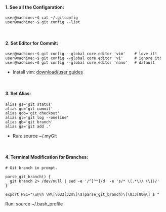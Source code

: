 #### 1. See all the Configaration:
```console
user@machine:~$ cat ~/.gitconfig
user@machine:~$ git config --list
```

&nbsp;

#### 2. Set Editor for Commit:
```console
user@machine:~$ git config --global core.editor 'vim'    # love it!
user@machine:~$ git config --global core.editor 'vi'     # ignore it!
user@machine:~$ git config --global core.editor 'nano'   # dafault
```
- Install vim: [download/user guides](https://github.com/mrzResearchArena/IDE/blob/master/vim.md)

&nbsp;

#### 3. Set Alias:
```
alias gs='git status'
alias gc='git commit'
alias gco='git checkout'
alias gl='git log --oneline'
alias gb='git branch'
alias ga='git add .'
```
- Run: source ~/.myGit

&nbsp;

#### 4. Terminal Modification for Branches:
```
# Git branch in prompt.

parse_git_branch() {
  git branch 2> /dev/null | sed -e '/^[^*]/d' -e 's/* \(.*\)/ (\1)/'
}

export PS1="\u@\h \W\[\033[32m\]\$(parse_git_branch)\[\033[00m\] $ "
```

Run: source ~/.bash_profile

&nbsp;
